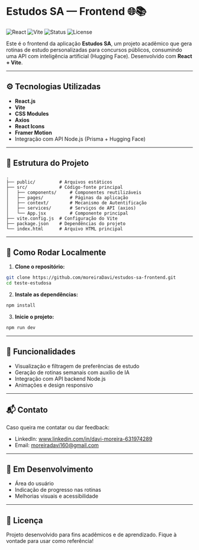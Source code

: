 # Estudos SA — Frontend 🌐📚

![React](https://img.shields.io/badge/React-18.2-61DAFB?logo=react&logoColor=white&style=for-the-badge)
![Vite](https://img.shields.io/badge/Vite-4.0-646CFF?logo=vite&logoColor=white&style=for-the-badge)
![Status](https://img.shields.io/badge/Status-Em%20Desenvolvimento-yellow?style=for-the-badge)
![License](https://img.shields.io/badge/License-MIT-blue.svg?style=for-the-badge)


Este é o frontend da aplicação **Estudos SA**, um projeto acadêmico que gera rotinas de estudo personalizadas para concursos públicos, consumindo uma API com inteligência artificial (Hugging Face). Desenvolvido com **React + Vite**.

---

## ⚙️ Tecnologias Utilizadas

- **React.js**
- **Vite**
- **CSS Modules**
- **Axios**
- **React Icons**
- **Framer Motion**
- Integração com API Node.js (Prisma + Hugging Face)

---

## 📁 Estrutura do Projeto

```
.
├── public/         # Arquivos estáticos
├── src/            # Código-fonte principal
│   ├── components/     # Componentes reutilizáveis
│   ├── pages/          # Páginas da aplicação
│   ├── context/        # Mecanismo de Autentificação
│   ├── services/       # Serviços de API (axios)
│   └── App.jsx         # Componente principal
├── vite.config.js  # Configuração do Vite
├── package.json    # Dependências do projeto
└── index.html      # Arquivo HTML principal
```

---

## 🚀 Como Rodar Localmente

1. **Clone o repositório:**

```bash
git clone https://github.com/moreiraDavi/estudos-sa-frontend.git
cd teste-estudosa
```

2. **Instale as dependências:**

```bash
npm install
```

3. **Inicie o projeto:**

```bash
npm run dev
```

---

## 🌟 Funcionalidades

- Visualização e filtragem de preferências de estudo
- Geração de rotinas semanais com auxílio de IA
- Integração com API backend Node.js
- Animações e design responsivo

---

## 📬 Contato

Caso queira me contatar ou dar feedback:

- LinkedIn: www.linkedin.com/in/davi-moreira-631974289
- Email: moreiradavi160@gmail.com

---

## 🧪 Em Desenvolvimento

- Área do usuário
- Indicação de progresso nas rotinas
- Melhorias visuais e acessibilidade

---

## 📄 Licença

Projeto desenvolvido para fins acadêmicos e de aprendizado. Fique à vontade para usar como referência!
